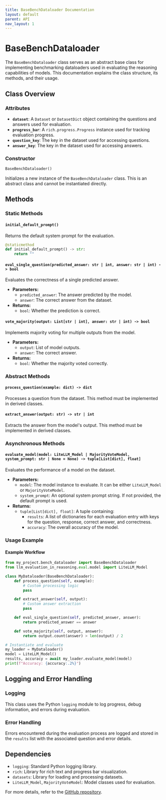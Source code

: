 ```yaml
---
title: BaseBenchDataloader Documentation
layout: default
parent: API
nav_layout: 1
---
```


# BaseBenchDataloader

The `BaseBenchDataloader` class serves as an abstract base class for implementing benchmarking dataloaders used in evaluating the reasoning capabilities of models. This documentation explains the class structure, its methods, and their usage.

## Class Overview

### Attributes

- **`dataset`**: A `Dataset` or `DatasetDict` object containing the questions and answers used for evaluation.
- **`progress_bar`**: A `rich.progress.Progress` instance used for tracking evaluation progress.
- **`question_key`**: The key in the dataset used for accessing questions.
- **`answer_key`**: The key in the dataset used for accessing answers.

### Constructor

```python
BaseBenchDataloader()
```

Initializes a new instance of the `BaseBenchDataloader` class. This is an abstract class and cannot be instantiated directly.

## Methods

### Static Methods

#### `initial_default_prompt()`

Returns the default system prompt for the evaluation.

```python
@staticmethod
def initial_default_prompt() -> str:
    return ""
```

#### `eval_single_question(predicted_answer: str | int, answer: str | int) -> bool`

Evaluates the correctness of a single predicted answer.

- **Parameters:**
  - `predicted_answer`: The answer predicted by the model.
  - `answer`: The correct answer from the dataset.
- **Returns:**
  - `bool`: Whether the prediction is correct.

#### `vote_majority(output: List[str | int], answer: str | int) -> bool`

Implements majority voting for multiple outputs from the model.

- **Parameters:**
  - `output`: List of model outputs.
  - `answer`: The correct answer.
- **Returns:**
  - `bool`: Whether the majority voted correctly.

### Abstract Methods

#### `process_question(example: dict) -> dict`

Processes a question from the dataset. This method must be implemented in derived classes.

#### `extract_answer(output: str) -> str | int`

Extracts the answer from the model's output. This method must be implemented in derived classes.

### Asynchronous Methods

#### `evaluate_model(model: LiteLLM_Model | MajorityVoteModel, system_prompt: str | None = None) -> tuple[List[dict], float]`

Evaluates the performance of a model on the dataset.

- **Parameters:**
  - `model`: The model instance to evaluate. It can be either `LiteLLM_Model` or `MajorityVoteModel`.
  - `system_prompt`: An optional system prompt string. If not provided, the default prompt is used.
- **Returns:**
  - `tuple[List[dict], float]`: A tuple containing:
    - `results`: A list of dictionaries for each evaluation entry with keys for the question, response, correct answer, and correctness.
    - `accuracy`: The overall accuracy of the model.

### Usage Example

#### Example Workflow

```python
from my_project.bench_dataloader import BaseBenchDataloader
from llm_evaluation_in_reasoning.eval.model import LiteLLM_Model

class MyDataloader(BaseBenchDataloader):
    def process_question(self, example):
        # Custom processing logic
        pass

    def extract_answer(self, output):
        # Custom answer extraction
        pass

    def eval_single_question(self, predicted_answer, answer):
        return predicted_answer == answer

    def vote_majority(self, output, answer):
        return output.count(answer) > len(output) / 2

# Instantiate and evaluate
my_loader = MyDataloader()
model = LiteLLM_Model()
results, accuracy = await my_loader.evaluate_model(model)
print(f"Accuracy: {accuracy:.2%}")
```

## Logging and Error Handling

### Logging

This class uses the Python `logging` module to log progress, debug information, and errors during evaluation.

### Error Handling

Errors encountered during the evaluation process are logged and stored in the `results` list with the associated question and error details.

## Dependencies

- `logging`: Standard Python logging library.
- `rich`: Library for rich text and progress bar visualization.
- `datasets`: Library for loading and processing datasets.
- `LiteLLM_Model`, `MajorityVoteModel`: Model classes used for evaluation.

For more details, refer to the [GitHub repository](https://github.com/ashengstd/llm_evaluation_in_reasoning/).
